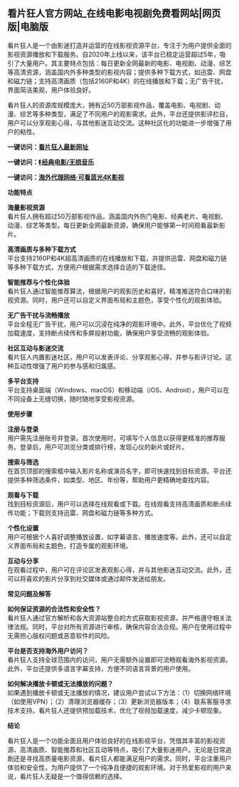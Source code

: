 <h2>看片狂人官方网站_在线电影电视剧免费看网站|网页版|电脑版</h2>
<p>看片狂人是一个由影迷打造并运营的在线影视资源平台，专注于为用户提供全面的影视资源播放和下载服务。自2020年上线以来，该平台已稳定运营超过5年，吸引了大量用户。其主要特点包括：每日更新全网最新的电影、电视剧、动漫、综艺等高清资源，涵盖国内外多种类型的影视内容；提供多种下载方式，如迅雷、网盘和磁力链；支持高清画质（包括2160P和4K）的在线播放和下载；无广告干扰，界面简洁美观，用户体验良好。</p>
<p>看片狂人的资源库规模庞大，拥有近50万部影视作品，覆盖电影、电视剧、动漫、综艺等多种类型，满足了不同用户的观影需求。此外，平台还提供影评栏目，用户可以分享观影心得，与其他影迷互动交流。这种社区化的功能进一步增强了用户的粘性。</p>
<p><strong>一键访问：</strong><a href="https://www.xxsnav.com/sites/2779.html" target="_blank"><strong>看片狂人最新网址</strong></a></p>
<p><strong>一键访问：</strong><a href="https://pan.quark.cn/s/0db22432c259" target="_blank"><strong>⏬经典电影/无损音乐</strong></a></p>
<p><strong>一键访问：</strong><a href="http://ip.harmonylink.net/share/e82025" target="_blank"><strong>海外代理网络·可看蓝光4K影视</strong></a></p>
<p><strong>功能特点</strong></p>
<p><strong>海量影视资源</strong><br>看片狂人拥有超过50万部影视作品，涵盖国内外热门电影、经典老片、电视剧、动漫、综艺等类型。每日更新全网最新资源，确保用户能够第一时间观看最新影片。</p>
<p><strong>高清画质与多种下载方式</strong><br>平台支持2160P和4K超高清画质的在线播放和下载，并提供迅雷、网盘和磁力链等多种下载方式，方便用户根据需求选择合适的下载途径。</p>
<p><strong>智能推荐与个性化体验</strong><br>看片狂人通过智能推荐算法，根据用户的观影历史和喜好，精准推送符合口味的影视资源。同时，用户还可以自定义界面布局和主题色，享受个性化的观影体验。</p>
<p><strong>无广告干扰与流畅播放</strong><br>平台全程无广告干扰，用户可以沉浸在纯净的观影环境中。此外，平台优化了视频加载速度，支持断点续传和多屏投射功能，确保用户享受流畅的观影体验。</p>
<p><strong>社区互动与影迷交流</strong><br>看片狂人内置影迷社区，用户可以发表评论、分享观影心得，并参与影评讨论。这种互动性增强了用户的参与感和归属感。</p>
<p><strong>多平台支持</strong><br>平台支持桌面端（Windows、macOS）和移动端（iOS、Android），用户可以在不同设备上无缝切换，随时随地享受影视资源。</p>
<p><strong>使用步骤</strong></p>
<p><strong>注册与登录</strong><br>用户需先注册账号并登录。首次使用时，可填写个人信息以获得更精准的推荐服务。登录后，用户可浏览分类或排行榜，发现心仪的新片或好片。</p>
<p><strong>搜索与筛选</strong><br>在首页顶部的搜索框中输入影片名称或演员名字，即可快速找到目标资源。平台还提供多种筛选条件，如类型、地区、年份等，帮助用户更精确地查找内容。</p>
<p><strong>观看与下载</strong><br>找到目标资源后，用户可以选择在线观看或下载。在线观看支持高清画质和断点续传功能；下载则支持迅雷、网盘和磁力链等多种方式。</p>
<p><strong>个性化设置</strong><br>用户可根据个人喜好调整播放设置，如字幕语言、播放速度等。此外，还可以自定义界面布局和主题色，打造专属的观影环境。</p>
<p><strong>互动与分享</strong><br>在观看过程中，用户可在评论区发表观影心得，并与其他影迷互动交流。此外，还可以将喜欢的影片分享到社交媒体或通过邮件发送给朋友。</p>
<p><strong>常见问题及解答</strong></p>
<p><strong>如何保证资源的合法性和安全性？</strong><br>看片狂人通过官方解析和各大资源站整合的方式获取影视资源，并严格遵守相关法律法规。同时，平台对所有资源进行审核，确保内容合法合规。用户在使用过程中无需担心版权问题或恶意软件的风险。</p>
<p><strong>平台是否支持海外用户访问？</strong><br>看片狂人支持全球范围内的访问，用户无需额外设置即可流畅观看海外影视资源。此外，平台还提供多语言字幕支持，方便不同语言背景的用户使用。</p>
<p><strong>如何解决播放卡顿或无法播放的问题？</strong><br>如果遇到播放卡顿或无法播放的情况，建议用户尝试以下方法：（1）切换网络环境（如使用VPN）；（2）清理浏览器缓存；（3）更新浏览器版本；（4）联系客服寻求技术支持。看片狂人还提供预加载技术，优化了视频加载速度，减少卡顿现象。</p>
<p><strong>结论</strong></p>
<p>看片狂人是一个功能全面且用户体验良好的在线影视平台，凭借其丰富的影视资源、高清画质、智能推荐和社区互动等特点，吸引了大量影迷用户。无论是日常追剧还是寻找高质量电影资源，看片狂人都能满足用户的需求。同时，平台注重用户体验和安全性，为用户提供了一个纯净且便捷的观影环境。对于热爱影视的用户来说，看片狂人无疑是一个值得信赖的选择。</p>
